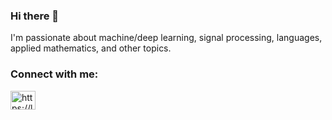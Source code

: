 ### Hi there 👋
I'm passionate about machine/deep learning, signal processing, languages, applied mathematics, and other topics.

<h3 align="left">Connect with me:</h3>
<div align="left" width='50%'>
<a href="https://linkedin.com/in/lars-nippert" target="blank"><img align="center" src="https://raw.githubusercontent.com/rahuldkjain/github-profile-readme-generator/master/src/images/icons/Social/linked-in-alt.svg" alt="https://linkedin.com/in/lars-nippert" height="30" width="40" /></a>
</div>

<!--
<div align="right">
  <img align="center" src="https://github-readme-stats.vercel.app/api/top-langs?username=nipponjo&layout=compact&hide=jupyter%20notebook&theme=algolia&show_icons=true&langs_count=8" />  
</div>
-->

<!--
**nipponjo/nipponjo** is a ✨ _special_ ✨ repository because its `README.md` (this file) appears on your GitHub profile.

Here are some ideas to get you started:

- 🔭 I’m currently working on ...
- 🌱 I’m currently learning ...
- 👯 I’m looking to collaborate on ...
- 🤔 I’m looking for help with ...
- 💬 Ask me about ...
- 📫 How to reach me: ...
- 😄 Pronouns: ...
- ⚡ Fun fact: ...
-->
